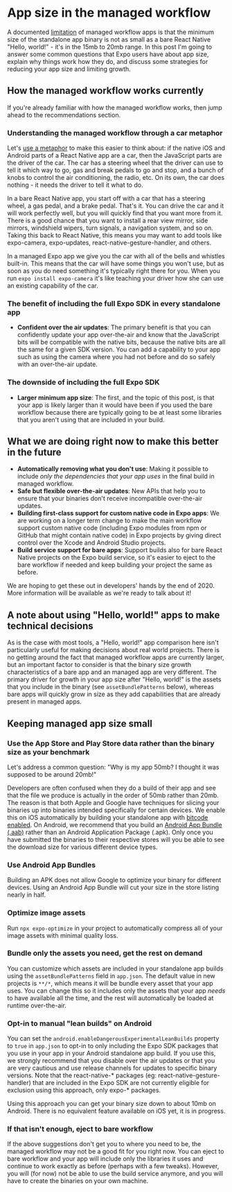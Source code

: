 # App size in the managed workflow

A documented [limitation](https://docs.expo.io/introduction/why-not-expo/) of
managed workflow apps is that the minimum size of the standalone app binary
is not as small as a bare React Native "Hello, world!" - it's in the 15mb to
20mb range. In this post I'm going to answer some common questions that Expo
users have about app size, explain why things work how they do, and discuss
some strategies for reducing your app size and limiting growth.

## How the managed workflow works currently

If you're already familiar with how the managed workflow works, then jump ahead
to the recommendations section.

### Understanding the managed workflow through a car metaphor

Let's [use a metaphor](https://youtu.be/K8MF3aDg-bM?t=13849) to make this
easier to think about: if the native iOS and Android parts of a React Native
app are a car, then the JavaScript parts are the driver of the car. The car
has a steering wheel that the driver can use to tell it which way to go, gas
and break pedals to go and stop, and a bunch of knobs to control the air
conditioning, the radio, etc. On its own, the car does nothing - it needs
the driver to tell it what to do.

In a bare React Native app, you start off with a car that has a steering
wheel, a gas pedal, and a brake pedal. That's it. You can drive the car and
it will work perfectly well, but you will quickly find that you want more
from it. There is a good chance that you want to install a rear view mirror,
side mirrors, windshield wipers, turn signals, a navigation system, and so
on. Taking this back to React Native, this means you may want to add tools
like expo-camera, expo-updates, react-native-gesture-handler, and others.

In a managed Expo app we give you the car with all of the bells and whistles
built-in. This means that the car will have some things you won't use, but as
soon as you do need something it's typically right there for you. When you
run `expo install expo-camera` it's like teaching your driver how she can use
an existing capability of the car.

### The benefit of including the full Expo SDK in every standalone app

- **Confident over the air updates**: The primary benefit is that you can confidently update your app over-the-air
and know that the JavaScript bits will be compatible with the native bits,
because the native bits are all the same for a given SDK version. You can add
a capability to your app such as using the camera where you had not before and
do so safely with an over-the-air update.

### The downside of including the full Expo SDK

- **Larger minimum app size**: The first, and the topic of this post, is that your app is likely larger than it
would have been if you used the bare workflow because there are typically going
to be at least some libraries that you aren't using that are included in your build.

## What we are doing right now to make this better in the future

- **Automatically removing what you don't use**: Making it possible to include *only the dependencies that your app uses* in the final build in managed workflow.
- **Safe but flexible over-the-air updates**: New APIs that help you to ensure that your binaries don't receive incompatible over-the-air updates.
- **Building first-class support for custom native code in Expo apps**: We are working on a longer term change to make the main workflow support custom native code (including Expo modules from npm or GitHub that might contain native code) in Expo projects by giving direct control over the Xcode and Android Studio projects.
- **Build service support for bare apps**: Support builds also for bare React Native projects on the Expo build service, so it's easier to eject to the bare workflow if needed and keep building your project the same as before.

We are hoping to get these out in developers' hands by the end of 2020. More information will be available as we're ready to talk about it!

## A note about using "Hello, world!" apps to make technical decisions

As is the case with most tools, a "Hello, world!" app comparison here isn't particularly useful for making decisions about real world projects. There is no getting around the fact that managed workflow apps are currently larger, but an important factor to consider is that the binary size growth characteristics of a bare app and an managed app are very different. The primary driver for growth in your app size after "Hello, world!" is the assets that you include in the binary (see `assetBundlePatterns` below), whereas bare apps will quickly grow in size as they add capabilities that are already present in managed apps.

## Keeping managed app size small

### Use the App Store and Play Store data rather than the binary size as your benchmark

Let's address a common question: "Why is my app 50mb? I thought it was supposed to be around 20mb!"

Developers are often confused when they do a build of their app and see that the file we produce is actually in the order of 50mb rather than 20mb. The reason is that both Apple and Google have techniques for slicing your binaries up into binaries intended specifically for certain devices. We enable this on iOS automatically by building your standalone app with [bitcode enabled](https://developer.apple.com/documentation/xcode/reducing_your_app_s_size/doing_basic_optimization_to_reduce_your_app_s_size). On Android, we recommend that you build an [Android App Bundle (.aab)](https://developer.android.com/platform/technology/app-bundle) rather than an Android Application Package (.apk). Only once you have submitted the binaries to their respective stores will you be able to see the download size for various different device types.

### Use Android App Bundles

Building an APK does not allow Google to optimize your binary for different devices. Using an Android App Bundle will cut your size in the store listing nearly in half.

### Optimize image assets

Run `npx expo-optimize` in your project to automatically compress all of your image assets with minimal quality loss.

### Bundle only the assets you need, get the rest on demand

You can customize which assets are included in your standalone app builds using the `assetBundlePatterns` field in `app.json`. The default value in new projects is `**/*`, which means it will be bundle every asset that your app uses. You can change this so it includes only the assets that your app *needs* to have available all the time, and the rest will automatically be loaded at runtime over-the-air.

### Opt-in to manual "lean builds" on Android

You can set the `android.enableDangerousExperimentalLeanBuilds` property to `true` in `app.json` to opt-in to only including the Expo SDK packages that you use in your app in your Android standalone app build. If you use this, we strongly recommend that you disable over the air updates or that you are very cautious and use release channels for updates to specific binary versions.  Note that the react-native-* packages (eg: react-native-gesture-handler) that are included in the Expo SDK are not currently eligible for exclusion using this approach, only expo-* packages.

Using this approach you can get your binary size down to about 10mb on Android. There is no equivalent feature available on iOS yet, it is in progress.

### If that isn't enough, eject to bare workflow

If the above suggestions don't get you to where you need to be, the managed workflow may not be a good fit for you right now. You can eject to bare workflow and your app will include only the libraries it uses and continue to work exactly as before (perhaps with a few tweaks). However, you will (for now) not be able to use the build service anymore, and you will have to create the binaries on your own machine.
